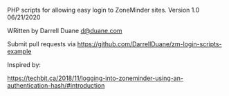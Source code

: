 
PHP scripts for allowing easy login to ZoneMinder sites. Version 1.0   06/21/2020

WRitten by Darrell Duane  <d@duane.com>

Submit pull requests via https://github.com/DarrellDuane/zm-login-scripts-example

Inspired by:

https://techbit.ca/2018/11/logging-into-zoneminder-using-an-authentication-hash/#introduction

